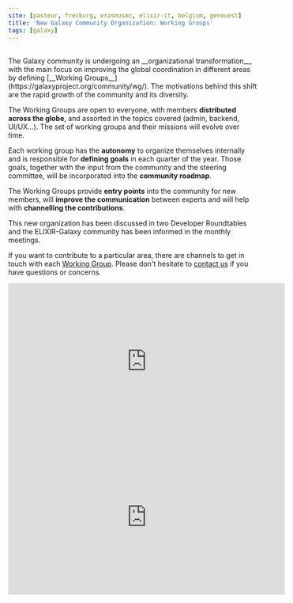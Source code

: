 ```yaml
---
site: [pasteur, freiburg, erasmusmc, elixir-it, belgium, genouest]
title: 'New Galaxy Community Organization: Working Groups'
tags: [galaxy]
---
```


<br>
The Galaxy community is undergoing an __organizational transformation__, with the main focus on improving the global coordination in different areas by defining [__Working Groups__](https://galaxyproject.org/community/wg/). The motivations behind this shift are the rapid growth of the community and its diversity.

The Working Groups are open to everyone, with members __distributed across the globe__, and assorted in the topics covered  (admin, backend, UI/UX...). The set of working groups and their missions will evolve over time.

Each working group has the __autonomy__ to organize themselves internally and is responsible for __defining goals__ in each quarter of the year. Those goals, together with the input from the community and the steering committee, will be incorporated into the __community roadmap__.

The Working Groups provide __entry points__ into the community for new members, will __improve the communication__ between experts and will help with __channelling the contributions__. 

This new organization has been discussed in two Developer Roundtables and the ELIXIR-Galaxy community has been informed in the monthly meetings.

If you want to contribute to a particular area, there are channels to get in touch with each [Working Group](https://galaxyproject.org/community/wg/). Please don't hesitate to [contact us](mailto:galaxy@informatik.uni-freiburg.de) if you have questions or concerns.

<iframe width="560" height="315" src="https://www.youtube.com/embed/V87OdtdRLJM" frameborder="0" allow="accelerometer; autoplay; clipboard-write; encrypted-media; gyroscope; picture-in-picture" allowfullscreen></iframe>

<iframe width="560" height="315" src="https://www.youtube.com/embed/OuxyMWuUBpQ" frameborder="0" allow="accelerometer; autoplay; clipboard-write; encrypted-media; gyroscope; picture-in-picture" allowfullscreen></iframe>


<br>



